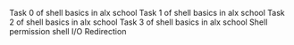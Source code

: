 Task 0 of shell basics in alx school
 Task 1 of shell basics in alx school
Task 2 of shell basics in alx school
Task 3 of shell basics in alx school
Shell permission
shell I/O Redirection
